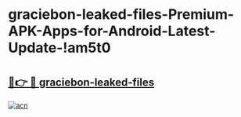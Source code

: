 # graciebon-leaked-files-Premium-APK-Apps-for-Android-Latest-Update-!am5t0

# <h2><a href="https://9z8dmv.esa.edu.pl?title=graciebon-leaked-files&ref=am5t0">🔗👉 🔴 graciebon-leaked-files</a></h2>

[![acn](https://github.com/user-attachments/assets/0f9c940e-d8b0-45ae-aac7-cd30a18b3e1c)](https://9z8dmv.esa.edu.pl?title=graciebon-leaked-files&ref=am5t0)

